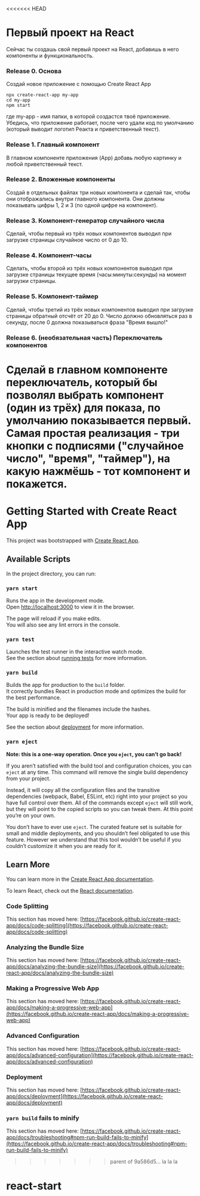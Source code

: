 <<<<<<< HEAD
# Первый проект на React

Сейчас ты создашь свой первый проект на React, добавишь в него компоненты и функциональность.


### Release 0. Основа
Создай новое приложение с помощью Create React App
```
npx create-react-app my-app
cd my-app
npm start
```
где my-app - имя папки, в которой создастся твоё приложение.
Убедись, что приложение работает, после чего удали код по умолчанию (который выводит логотип Реакта и приветственный текст).

### Release 1. Главный компонент
В главном компоненте приложения (App) добавь любую картинку и любой приветственный текст.
 
### Release 2. Вложенные компоненты
Создай в отдельных файлах три новых компонента и сделай так, чтобы они отображались внутри главного компонента. Они должны показывать цифры 1, 2 и 3 (по одной цифре на компонент).
 
### Release 3. Компонент-генератор случайного числа
Сделай, чтобы первый из трёх новых компонентов выводил при загрузке страницы случайное число от 0 до 10.

### Release 4. Компонент-часы
Сделать, чтобы второй из трёх новых компонентов выводил при загрузке страницы текущее время (часы:минуты:секунды) на момент загрузки страницы.

### Release 5. Компонент-таймер
Сделай, чтобы третий из трёх новых компонентов выводил при загрузке страницы обратный отсчёт от 20 до 0. Число должно обновляться раз в секунду, после 0 должна показываться фраза "Время вышло!"

### Release 6. (необязательная часть) Переключатель компонентов
Сделай в главном компоненте переключатель, который бы позволял выбрать компонент (один из трёх) для показа, по умолчанию показывается первый.
Самая простая реализация - три кнопки с подписями ("случайное число", "время", "таймер"), на какую нажмёшь - тот компонент и покажется.
=======
# Getting Started with Create React App

This project was bootstrapped with [Create React App](https://github.com/facebook/create-react-app).

## Available Scripts

In the project directory, you can run:

### `yarn start`

Runs the app in the development mode.\
Open [http://localhost:3000](http://localhost:3000) to view it in the browser.

The page will reload if you make edits.\
You will also see any lint errors in the console.

### `yarn test`

Launches the test runner in the interactive watch mode.\
See the section about [running tests](https://facebook.github.io/create-react-app/docs/running-tests) for more information.

### `yarn build`

Builds the app for production to the `build` folder.\
It correctly bundles React in production mode and optimizes the build for the best performance.

The build is minified and the filenames include the hashes.\
Your app is ready to be deployed!

See the section about [deployment](https://facebook.github.io/create-react-app/docs/deployment) for more information.

### `yarn eject`

**Note: this is a one-way operation. Once you `eject`, you can’t go back!**

If you aren’t satisfied with the build tool and configuration choices, you can `eject` at any time. This command will remove the single build dependency from your project.

Instead, it will copy all the configuration files and the transitive dependencies (webpack, Babel, ESLint, etc) right into your project so you have full control over them. All of the commands except `eject` will still work, but they will point to the copied scripts so you can tweak them. At this point you’re on your own.

You don’t have to ever use `eject`. The curated feature set is suitable for small and middle deployments, and you shouldn’t feel obligated to use this feature. However we understand that this tool wouldn’t be useful if you couldn’t customize it when you are ready for it.

## Learn More

You can learn more in the [Create React App documentation](https://facebook.github.io/create-react-app/docs/getting-started).

To learn React, check out the [React documentation](https://reactjs.org/).

### Code Splitting

This section has moved here: [https://facebook.github.io/create-react-app/docs/code-splitting](https://facebook.github.io/create-react-app/docs/code-splitting)

### Analyzing the Bundle Size

This section has moved here: [https://facebook.github.io/create-react-app/docs/analyzing-the-bundle-size](https://facebook.github.io/create-react-app/docs/analyzing-the-bundle-size)

### Making a Progressive Web App

This section has moved here: [https://facebook.github.io/create-react-app/docs/making-a-progressive-web-app](https://facebook.github.io/create-react-app/docs/making-a-progressive-web-app)

### Advanced Configuration

This section has moved here: [https://facebook.github.io/create-react-app/docs/advanced-configuration](https://facebook.github.io/create-react-app/docs/advanced-configuration)

### Deployment

This section has moved here: [https://facebook.github.io/create-react-app/docs/deployment](https://facebook.github.io/create-react-app/docs/deployment)

### `yarn build` fails to minify

This section has moved here: [https://facebook.github.io/create-react-app/docs/troubleshooting#npm-run-build-fails-to-minify](https://facebook.github.io/create-react-app/docs/troubleshooting#npm-run-build-fails-to-minify)
>>>>>>> parent of 9a586d5... la la la
# react-start
